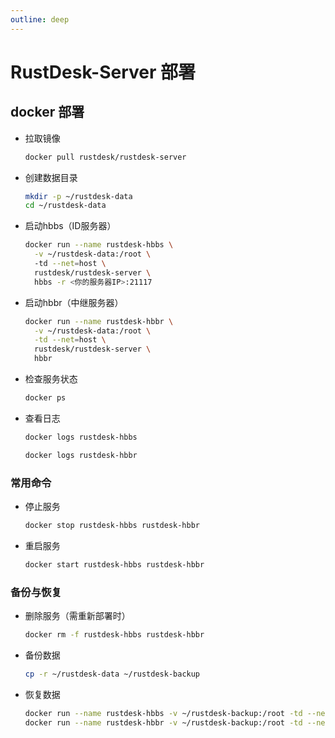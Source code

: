 ```yaml
---
outline: deep
---
```


# RustDesk-Server 部署

## docker 部署

- 拉取镜像
  ```bash
  docker pull rustdesk/rustdesk-server
  ```
- 创建数据目录
  ```bash
  mkdir -p ~/rustdesk-data
  cd ~/rustdesk-data
  ```
- 启动hbbs（ID服务器）
  ```bash
  docker run --name rustdesk-hbbs \
    -v ~/rustdesk-data:/root \ 
    -td --net=host \
    rustdesk/rustdesk-server \
    hbbs -r <你的服务器IP>:21117
  ```
- 启动hbbr（中继服务器）
  ```bash
  docker run --name rustdesk-hbbr \
    -v ~/rustdesk-data:/root \
    -td --net=host \
    rustdesk/rustdesk-server \
    hbbr
  ```
- 检查服务状态
  ```bash
  docker ps
  ```
- 查看日志
  ```bash
  docker logs rustdesk-hbbs
  ```
  ```bash
  docker logs rustdesk-hbbr
  ```

### 常用命令

- 停止服务
  ```bash
  docker stop rustdesk-hbbs rustdesk-hbbr
  ```
- 重启服务
  ```bash
  docker start rustdesk-hbbs rustdesk-hbbr
  ```

### 备份与恢复

- 删除服务（需重新部署时）
  ```bash
  docker rm -f rustdesk-hbbs rustdesk-hbbr
  ```
- 备份数据
  ```bash
  cp -r ~/rustdesk-data ~/rustdesk-backup
  ```
- 恢复数据
  ```bash
  docker run --name rustdesk-hbbs -v ~/rustdesk-backup:/root -td --net=host rustdesk/rustdesk-server hbbs
  docker run --name rustdesk-hbbr -v ~/rustdesk-backup:/root -td --net=host rustdesk/rustdesk-server hbbr
  ```